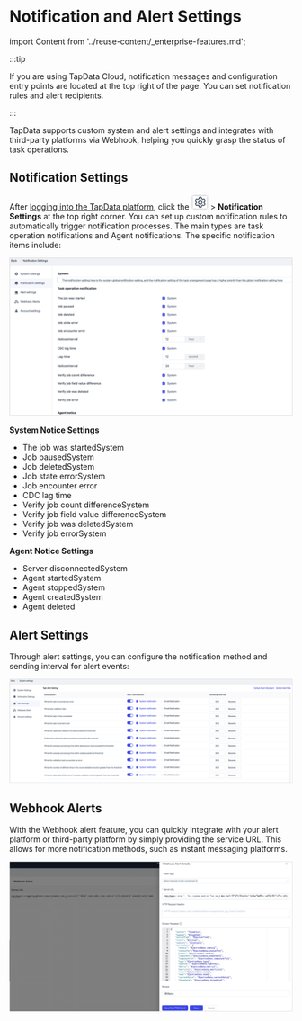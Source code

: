 # Notification and Alert Settings

import Content from '../reuse-content/_enterprise-features.md';

<Content />

:::tip

If you are using TapData Cloud, notification messages and configuration entry points are located at the top right of the page. You can set notification rules and alert recipients.

:::

TapData supports custom system and alert settings and integrates with third-party platforms via Webhook, helping you quickly grasp the status of task operations.

## Notification Settings

After [logging into the TapData platform](log-in.md), click the ![setting_icon](../images/setting_icon.png) > **Notification Settings** at the top right corner. You can set up custom notification rules to automatically trigger notification processes. The main types are task operation notifications and Agent notifications. The specific notification items include:

![Notification Settings](../images/system_notification_1.png)

**System Notice Settings**

- The job was startedSystem
- Job pausedSystem
- Job deletedSystem
- Job state errorSystem
- Job encounter error
- CDC lag time
- Verify job count differenceSystem
- Verify job field value differenceSystem
- Verify job was deletedSystem
- Verify job errorSystem

**Agent Notice Settings**

- Server disconnectedSystem
- Agent startedSystem
- Agent stoppedSystem
- Agent createdSystem
- Agent deleted

## Alert Settings

Through alert settings, you can configure the notification method and sending interval for alert events:

![](../images/system_notification_2.png)

## Webhook Alerts

With the Webhook alert feature, you can quickly integrate with your alert platform or third-party platform by simply providing the service URL. This allows for more notification methods, such as instant messaging platforms.

![Webhook Settings](../images/webhook_settings.png)
